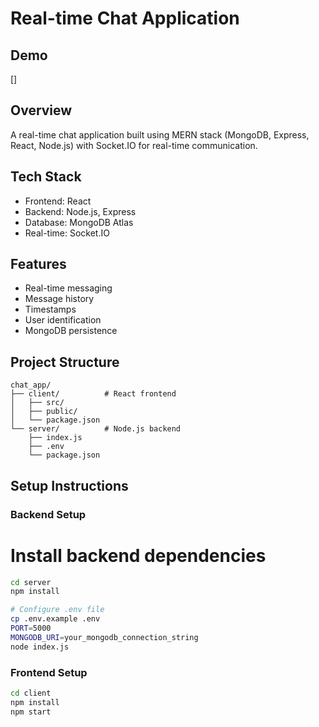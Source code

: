 # Real-time Chat Application

## Demo

[]

## Overview

A real-time chat application built using MERN stack (MongoDB, Express, React, Node.js) with Socket.IO for real-time communication.

## Tech Stack

- Frontend: React
- Backend: Node.js, Express
- Database: MongoDB Atlas
- Real-time: Socket.IO

## Features

- Real-time messaging
- Message history
- Timestamps
- User identification
- MongoDB persistence

## Project Structure

```
chat_app/
├── client/          # React frontend
│   ├── src/
│   ├── public/
│   └── package.json
└── server/          # Node.js backend
    ├── index.js
    ├── .env
    └── package.json
```

## Setup Instructions

### Backend Setup

# Install backend dependencies

```bash
cd server
npm install

# Configure .env file
cp .env.example .env
PORT=5000
MONGODB_URI=your_mongodb_connection_string
node index.js
```

### Frontend Setup

```bash
cd client
npm install
npm start
```

